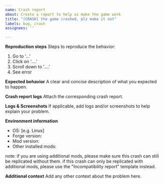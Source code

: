 ```yaml
---
name: Crash report
about: Create a report to help us make the game work
title: "[CRASH] the game crashed, plz make it not"
labels: bug, crash
assignees: ''

---
```


**Reproduction steps**
Steps to reproduce the behavior:
1. Go to '...'
2. Click on '....'
3. Scroll down to '....'
4. See error

**Expected behavior**
A clear and concise description of what you expected to happen.

**Crash report logs**
Attach the corresponding crash report.

**Logs & Screenshots**
If applicable, add logs and/or screenshots to help explain your problem.

**Environment information**
 - OS: [e.g. Linux]
 - Forge version: 
 - Mod version: 
 - Other installed mods: 

note: if you are using additional mods, please make sure this crash can still be replicated without them.
if this crash can only be replicated with additional mods, please use the "Incompatibility report" template instead.

**Additional context**
Add any other context about the problem here.
